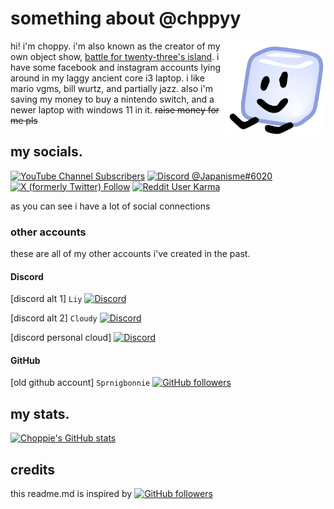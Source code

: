 <h1 id=about>something about @chppyy</h1>

<img alt="Profile Picture" align="right" height="150em" src="smolicy.png">

hi! i'm choppy. i'm also known as the creator of my own object show, <a href="https://battle-for-23s-hotel.fandom.com/wiki/Battle_for_Twenty-Three%27s_Hotel_Wiki">battle for twenty-three's island</a>. i have some facebook and instagram accounts lying around in my laggy ancient core i3 laptop. i like mario vgms, bill wurtz, and partially jazz. also i'm saving my money to buy a nintendo switch, and a newer laptop with windows 11 in it. ~~raise money for me pls~~

<h2 id=social>my socials.</h2>

[![YouTube Channel Subscribers](https://img.shields.io/youtube/channel/subscribers/UCVPYKUzSphhg6Z8WRwthrxQ?style=flat&logo=youtube&logoColor=ffffff&label=Mario_184&labelColor=ff0000&color=4c439b)](https://www.youtube.com/channel/UCVPYKUzSphhg6Z8WRwthrxQ)
[![Discord @Japanisme#6020](https://dcbadge.vercel.app/api/shield/832629415828914248?style=flat&theme=full-presence&compact=true&logoColor=ffffff)](https://discord.com/users/832629415828914248)
[![X (formerly Twitter) Follow](https://img.shields.io/twitter/follow/sjm184?label=%40sjm184&style=flat&logo=x&logoColor=white&labelColor=000000&color=00acee)](https://twitter.com/sjm184)
[![Reddit User Karma](https://img.shields.io/reddit/user-karma/combined/SJM184?style=flat&logo=reddit&logoColor=white&label=u%2FSJM184&labelColor=FF4500&color=%231f1e1e)](https://www.reddit.com/user/SJM184)

as you can see i have a lot of social connections

<h3 id=alts>other accounts</h3>

these are all of my other accounts i've created in the past.

<h4 id=dscalt>Discord</h4>

[discord alt 1] `Liy`
[![Discord](https://dcbadge.vercel.app/api/shield/913646560838041660?style=flat&theme=full-presence&compact=true&logoColor=ffffff)](https://discord.com/users/913646560838041660)

[discord alt 2] `Cloudy`
[![Discord](https://dcbadge.vercel.app/api/shield/936172812564041768?style=flat&theme=full-presence&compact=true&logoColor=ffffff)](https://discord.com/users/936172812564041768)

[discord personal cloud]
[![Discord](https://dcbadge.vercel.app/api/shield/1119587808013733888?style=flat&theme=full-presence&compact=true&logoColor=ffffff)](https://discord.com/users/1119587808013733888)

<h4 id=git>GitHub</h4>

[old github account] `Sprnigbonnie`
[![GitHub followers](https://img.shields.io/github/followers/Sprnigbonnie?label=%40Sprnigbonnie&logo=github&labelColor=db9216&color=353945)](https://github.com/Sprnigbonnie)

<h2 id=stats>my stats.</h2>

[![Choppie's GitHub stats](https://github-readme-stats.vercel.app/api?username=chppyy&show_icons=true&theme=transparent&text_color=ffffff&title_color=ffffff&hide_rank=true&hide_border=true)](https://github.com/chppyy)

<h2 id=cre>credits</h2>

this readme.md is inspired by 
[![GitHub followers](https://img.shields.io/github/followers/brckd?label=%40brckd&logo=github&labelColor=008afb&color=353945)](https://github.com/brckd)
</picture>
